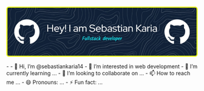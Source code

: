 <p align="center">
  <img src="https://github.com/sebastiankaria14/sebastiankaria14/blob/main/WhatsApp%20Image%202025-04-07%20at%2010.21.40%20AM.jpeg" alt="Servesh Khade Banner"/>
</p>
-
-   👋 Hi, I’m @sebastiankaria14
- 👀 I’m interested in web development 
- 🌱 I’m currently learning ...
- 💞️ I’m looking to collaborate on ...
- 📫 How to reach me ...
- 😄 Pronouns: ...
- ⚡ Fun fact: ...

<!---
sebastiankaria14/sebastiankaria14 is a ✨ special ✨ repository because its `README.md` (this file) appears on your GitHub profile.
You can click the Preview link to take a look at your changes.
--->
